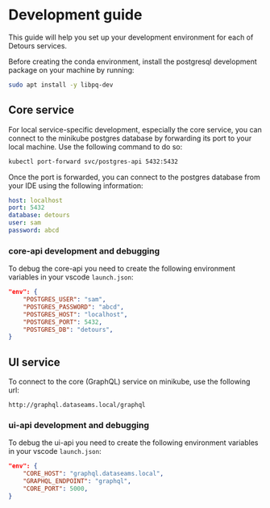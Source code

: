 # Development guide

This guide will help you set up your development environment for each of Detours services.

Before creating the conda environment, install the postgresql development package on your machine by running:
```sh
sudo apt install -y libpq-dev
```

## Core service

For local service-specific development, especially the core service, you can connect to the minikube postgres database by forwarding its port to your local machine. Use the following command to do so:

```sh
kubectl port-forward svc/postgres-api 5432:5432
```

Once the port is forwarded, you can connect to the postgres database from your IDE using the following information:

```yaml
host: localhost
port: 5432
database: detours
user: sam
password: abcd
```

### core-api development and debugging

To debug the core-api you need to create the following environment variables in your vscode `launch.json`:

```json
"env": {
    "POSTGRES_USER": "sam",
    "POSTGRES_PASSWORD": "abcd",
    "POSTGRES_HOST": "localhost",
    "POSTGRES_PORT": 5432,
    "POSTGRES_DB": "detours",
}
```

## UI service

To connect to the core (GraphQL) service on minikube, use the following url:

```text
http://graphql.dataseams.local/graphql
```

### ui-api development and debugging

To debug the ui-api you need to create the following environment variables in your vscode `launch.json`:

```json
"env": {
    "CORE_HOST": "graphql.dataseams.local",
    "GRAPHQL_ENDPOINT": "graphql",
    "CORE_PORT": 5000,
}
```
